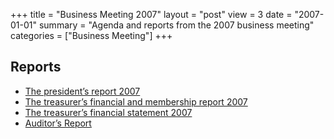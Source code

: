 +++
title = "Business Meeting 2007"
layout = "post"
view = 3
date = "2007-01-01"
summary = "Agenda and reports from the 2007 business meeting"
categories = ["Business Meeting"]
+++

## Reports

- [The president’s report 2007](presidents-report.md)
- [The treasurer’s financial and membership report 2007](treasurers-report.md)
- [The treasurer’s financial statement 2007](/business-meetings/2007/Bokslut2007.pdf)
- [Auditor’s Report](Revision07.pdf)
